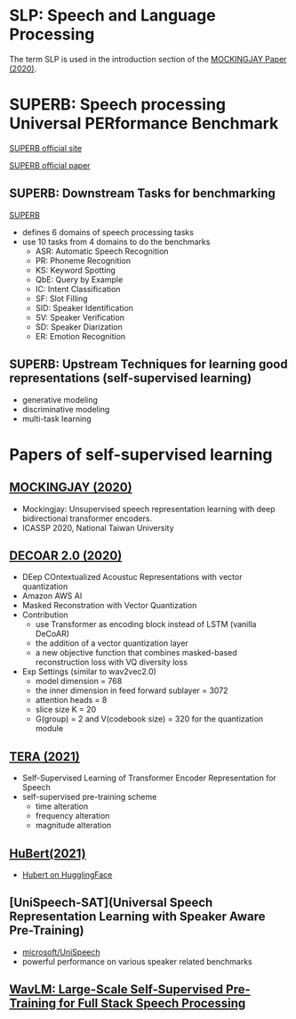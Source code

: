 # SLP: Speech and Language Processing
The term SLP is used in the introduction section of the
[MOCKINGJAY Paper (2020)](https://arxiv.org/pdf/1910.12638.pdf).

# SUPERB: Speech processing Universal PERformance Benchmark
[SUPERB official site](https://superbbenchmark.org/)

[SUPERB official paper](https://arxiv.org/pdf/2105.01051.pdf)

## SUPERB: Downstream Tasks for benchmarking
[SUPERB](https://superbbenchmark.org/tasks) 
- defines 6 domains of speech processing tasks
- use 10 tasks from 4 domains to do the benchmarks
  - ASR: Automatic Speech Recognition
  - PR: Phoneme Recognition
  - KS: Keyword Spotting
  - QbE: Query by Example
  - IC: Intent Classification
  - SF: Slot Filling
  - SID: Speaker Identification
  - SV: Speaker Verification
  - SD: Speaker Diarization
  - ER: Emotion Recognition

## SUPERB: Upstream Techniques for learning good representations (self-supervised learning)
- generative modeling
- discriminative modeling
- multi-task learning


# Papers of self-supervised learning

## [MOCKINGJAY (2020)](https://arxiv.org/pdf/1910.12638.pdf)
- Mockingjay: Unsupervised speech representation learning with deep bidirectional transformer encoders.
- ICASSP 2020, National Taiwan University

## [DECOAR 2.0 (2020)](https://arxiv.org/pdf/2012.06659.pdf)
- DEep COntextualized Acoustuc Representations with vector quantization
- Amazon AWS AI
- Masked Reconstration with Vector Quantization
- Contribution
  - use Transformer as encoding block instead of LSTM (vanilla DeCoAR)
  - the addition of a vector quantization layer
  - a new objective function that combines masked-based reconstruction loss with VQ diversity loss
- Exp Settings (similar to wav2vec2.0)
  - model dimension = 768
  - the inner dimension in feed forward sublayer = 3072
  - attention heads = 8
  - slice size K = 20
  - G(group) = 2 and V(codebook size) = 320 for the quantization module

## [TERA (2021)](https://arxiv.org/pdf/2007.06028.pdf)
- Self-Supervised Learning of Transformer Encoder Representation for Speech
- self-supervised pre-training scheme
  - time alteration
  - frequency alteration
  - magnitude alteration

## [HuBert(2021)](https://arxiv.org/abs/2106.07447)
- [Hubert on HugglingFace](https://huggingface.co/transformers/model_doc/hubert.html)

## [UniSpeech-SAT](Universal Speech Representation Learning with Speaker Aware Pre-Training)
- [microsoft/UniSpeech](https://github.com/microsoft/UniSpeech)
- powerful performance on various speaker related benchmarks

## [WavLM: Large-Scale Self-Supervised Pre-Training for Full Stack Speech Processing](https://arxiv.org/pdf/2110.13900.pdf)


